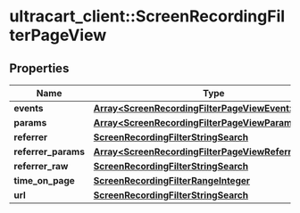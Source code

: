 # ultracart_client::ScreenRecordingFilterPageView

## Properties
Name | Type | Description | Notes
------------ | ------------- | ------------- | -------------
**events** | [**Array&lt;ScreenRecordingFilterPageViewEvent&gt;**](ScreenRecordingFilterPageViewEvent.md) |  | [optional] 
**params** | [**Array&lt;ScreenRecordingFilterPageViewParam&gt;**](ScreenRecordingFilterPageViewParam.md) |  | [optional] 
**referrer** | [**ScreenRecordingFilterStringSearch**](ScreenRecordingFilterStringSearch.md) |  | [optional] 
**referrer_params** | [**Array&lt;ScreenRecordingFilterPageViewReferrerParam&gt;**](ScreenRecordingFilterPageViewReferrerParam.md) |  | [optional] 
**referrer_raw** | [**ScreenRecordingFilterStringSearch**](ScreenRecordingFilterStringSearch.md) |  | [optional] 
**time_on_page** | [**ScreenRecordingFilterRangeInteger**](ScreenRecordingFilterRangeInteger.md) |  | [optional] 
**url** | [**ScreenRecordingFilterStringSearch**](ScreenRecordingFilterStringSearch.md) |  | [optional] 


